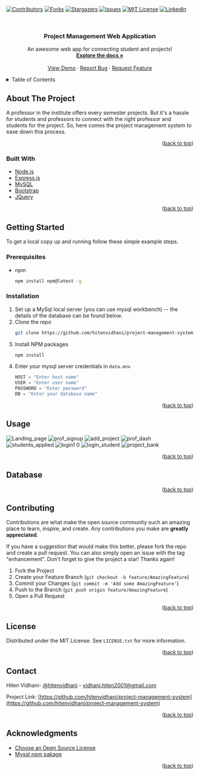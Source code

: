 <div id="top"></div>

<!-- PROJECT SHIELDS -->
<!--
*** I'm using markdown "reference style" links for readability.
*** Reference links are enclosed in brackets [ ] instead of parentheses ( ).
*** See the bottom of this document for the declaration of the reference variables
*** for contributors-url, forks-url, etc. This is an optional, concise syntax you may use.
*** https://www.markdownguide.org/basic-syntax/#reference-style-links
-->
[![Contributors][contributors-shield]][contributors-url]
[![Forks][forks-shield]][forks-url]
[![Stargazers][stars-shield]][stars-url]
[![Issues][issues-shield]][issues-url]
[![MIT License][license-shield]][license-url]
[![LinkedIn][linkedin-shield]][linkedin-url]



<!-- PROJECT LOGO -->
<br />
<div align="center">
  

  <h3 align="center">Project Management Web Application</h3>

  <p align="center">
    An awesome web app for connecting student and projects!
    <br />
    <a href="https://github.com/shashwatanand1801/Project-Management"><strong>Explore the docs »</strong></a>
    <br />
    <br />
    <a href="https://github.com/shashwatanand1801/Project-Management">View Demo</a>
    ·
    <a href="https://github.com/shashwatanand1801/Project-Management/issues">Report Bug</a>
    ·
    <a href="https://github.com/shashwatanand1801/Project-Management/issues">Request Feature</a>
  </p>
</div>



<!-- TABLE OF CONTENTS -->
<details>
  <summary>Table of Contents</summary>
  <ol>
    <li>
      <a href="#about-the-project">About The Project</a>
      <ul>
        <li><a href="#built-with">Built With</a></li>
      </ul>
    </li>
    <li>
      <a href="#getting-started">Getting Started</a>
      <ul>
        <li><a href="#prerequisites">Prerequisites</a></li>
        <li><a href="#installation">Installation</a></li>
      </ul>
    </li>
    <li><a href="#usage">Usage</a></li>
    <li><a href="#databse">Databse</a></li>
    <li><a href="#contributing">Contributing</a></li>
    <li><a href="#license">License</a></li>
    <li><a href="#contact">Contact</a></li>
    <li><a href="#acknowledgments">Acknowledgments</a></li>
  </ol>
</details>



<!-- ABOUT THE PROJECT -->
## About The Project

A professor in the institute offers every semester projects. But it's a hassle for students and professors to connect with the right professor and students for the project. So, here comes the project management system to ease down this process.

<p align="right">(<a href="#top">back to top</a>)</p>



### Built With


* [Node.js](https://nodejs.org/)
* [Express.js](https://expressjs.com/)
* [MySQL](https://www.mysql.com/)
* [Bootstrap](https://getbootstrap.com)
* [JQuery](https://jquery.com)

<p align="right">(<a href="#top">back to top</a>)</p>



<!-- GETTING STARTED -->
## Getting Started

To get a local copy up and running follow these simple example steps.

### Prerequisites

* npm
  ```sh
  npm install npm@latest -g
  ```

### Installation

1. Set up a MySql local server (you can use mysql workbench) -- the details of the database can be found below.
2. Clone the repo
   ```sh
   git clone https://github.com/hitenvidhani/project-management-system.git
   ```
3. Install NPM packages
   ```sh
   npm install
   ```
4. Enter your mysql server credentials in `data.env`
   ```js
   HOST = "Enter host name"
   USER = "Enter user name"
   PASSWORD = "Enter password"
   DB = "Enter your database name"
   ```

<p align="right">(<a href="#top">back to top</a>)</p>



<!-- USAGE EXAMPLES -->
## Usage

<!-- Few snaps of working application -->


![Landing_page](https://user-images.githubusercontent.com/62377254/168394124-86639efa-a0c8-420f-bb7d-cd8b158d9884.jpg)
![prof_signup](https://user-images.githubusercontent.com/62377254/168394157-60db2268-8125-4ad6-b004-70f876b07503.jpg)
![add_project](https://user-images.githubusercontent.com/62377254/168394171-83f18781-96ba-43f1-ad17-5135f11eb890.jpg)
![prof_dash](https://user-images.githubusercontent.com/62377254/168394194-6e970169-834f-4a7b-810d-6588604f4b41.jpg)
![students_applied](https://user-images.githubusercontent.com/62377254/168394211-cbebd37e-e97e-48bd-b06a-1ec3918ae57a.jpg)
![login1 0](https://user-images.githubusercontent.com/62377254/168394250-89c04e8a-d56b-418d-93b4-1d91c315a78b.jpg)
![login_student](https://user-images.githubusercontent.com/62377254/168394260-dd27f8fd-f880-4a98-84d5-d2813869932c.jpg)
![project_bank](https://user-images.githubusercontent.com/62377254/168394266-64808ecc-4494-4d64-ad51-f7edf6138bfa.jpg)



<p align="right">(<a href="#top">back to top</a>)</p>




<!-- Databse -->
## Database




<p align="right">(<a href="#top">back to top</a>)</p>




<!-- CONTRIBUTING -->
## Contributing

Contributions are what make the open source community such an amazing place to learn, inspire, and create. Any contributions you make are **greatly appreciated**.

If you have a suggestion that would make this better, please fork the repo and create a pull request. You can also simply open an issue with the tag "enhancement".
Don't forget to give the project a star! Thanks again!

1. Fork the Project
2. Create your Feature Branch (`git checkout -b feature/AmazingFeature`)
3. Commit your Changes (`git commit -m 'Add some AmazingFeature'`)
4. Push to the Branch (`git push origin feature/AmazingFeature`)
5. Open a Pull Request

<p align="right">(<a href="#top">back to top</a>)</p>



<!-- LICENSE -->
## License

Distributed under the MIT License. See `LICENSE.txt` for more information.

<p align="right">(<a href="#top">back to top</a>)</p>



<!-- CONTACT -->
## Contact

Hiten Vidhani- [@hitenvidhani](https://www.linkedin.com/in/hiten-vidhani/) - vidhani.hiten2001@gmail.com

Project Link: [https://github.com/hitenvidhani/project-management-system](https://github.com/hitenvidhani/project-management-system)

<p align="right">(<a href="#top">back to top</a>)</p>



<!-- ACKNOWLEDGMENTS -->
## Acknowledgments

* [Choose an Open Source License](https://choosealicense.com)
* [Mysql npm pakage](https://www.npmjs.com/package/mysql)


<p align="right">(<a href="#top">back to top</a>)</p>



<!-- MARKDOWN LINKS & IMAGES -->
<!-- https://www.markdownguide.org/basic-syntax/#reference-style-links -->
[contributors-shield]: https://img.shields.io/github/contributors/shashwatanand1801/Project-Management.svg?style=for-the-badge
[contributors-url]: https://github.com/shashwatanand1801/Project-Management/graphs/contributors
[forks-shield]: https://img.shields.io/github/forks/shashwatanand1801/Project-Management.svg?style=for-the-badge
[forks-url]: https://github.com/shashwatanand1801/Project-Management/network/members
[stars-shield]: https://img.shields.io/github/stars/shashwatanand1801/Project-Management.svg?style=for-the-badge
[stars-url]: https://github.com/shashwatanand1801/Project-Management/stargazers
[issues-shield]: https://img.shields.io/github/issues/shashwatanand1801/Project-Management.svg?style=for-the-badge
[issues-url]: https://github.com/shashwatanand1801/Project-Management/issues
[license-shield]: https://img.shields.io/github/license/shashwatanand1801/Project-Management.svg?style=for-the-badge
[license-url]: https://github.com/shashwatanand1801/Project-Management/blob/main/LICENSE
[linkedin-shield]: https://img.shields.io/badge/-LinkedIn-black.svg?style=for-the-badge&logo=linkedin&colorB=555
[linkedin-url]: https://www.linkedin.com/in/hitenvidhani/
[product-screenshot]: readme_images/landing.png
